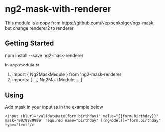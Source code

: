 # ng2-mask-with-renderer

This module is a copy from https://github.com/NepipenkoIgor/ngx-mask, but change renderer2 to renderer

## Getting Started

npm install --save ng2-mask-renderer

In app.module.ts

1. import { Ng2MaskModule } from 'ng2-mask-renderer'
2. imports: [ ..., Ng2MaskModule,....]


## Using

Add mask in your input as in the example below

```
<input (blur)="validateDate(form.birthday)" value="{{form.birthday}}" mask='99/99/9999' required name="birthday" [(ngModel)]="form.birthday" type="text"/>
```

